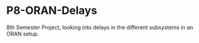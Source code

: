 # P8-ORAN-Delays
8th Semester Project, looking into delays in the different subsystems in an ORAN setup.
